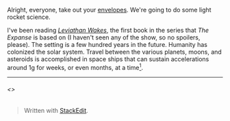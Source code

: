 Alright, everyone, take out your [envelopes](https://en.wikipedia.org/wiki/Back-of-the-envelope_calculation). We're going to do some light rocket science.

I've been reading [*Leviathan Wakes*](https://www.amazon.com/Leviathan-Wakes-James-S-Corey/dp/0316129089), the first book in the series that *The Expanse* is based on (I haven't seen any of the show, so no spoilers, please). The setting is a few hundred years in the future. Humanity has colonized the solar system. Travel between the various planets, moons, and asteroids is accomplished in space ships that can sustain accelerations around 1[g](https://en.wikipedia.org/wiki/G-force) for weeks, or even months, at a time[<sup>1</sup>](#<sup>1</sup>).

---
###### <>

> Written with [StackEdit](https://stackedit.io/).
<!--stackedit_data:
eyJoaXN0b3J5IjpbLTQ3Mzg3MjU1NCwtOTUyNDEwMDA3LDIwNz
Q2Nzc2MCwxNzM4NjkwOTYsLTU4MDA2Mzk4OV19
-->